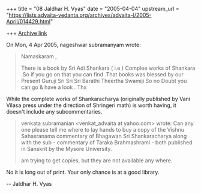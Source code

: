 +++
title = "08 Jaldhar H. Vyas"
date = "2005-04-04"
upstream_url = "https://lists.advaita-vedanta.org/archives/advaita-l/2005-April/014429.html"

+++
[Archive link](https://lists.advaita-vedanta.org/archives/advaita-l/2005-April/014429.html)

On Mon, 4 Apr 2005, nageshwar subramanyam wrote:

> Namaskaram ,
>
> There is a book by Sri Adi Shankara ( i.e ) Complee works of Shankara
> .So if you go on that you can find .That books was blessed by our
> Present Guruji Sri Sri Sri Barathi Theertha Swamiji So no Doubt you can
> go & have a look . Thx

While the complete works of Shankaracharya (originally published by Vani
Vilasa press under the direction of Shringeri math) is worth having, it
doesn't include any subcommentaries.

>
> venkata subramanian <venkat_advaita at yahoo.com> wrote:
> Can any one please tell me where to lay hands to buy a copy of the Vishnu Sahasranama commentary of Bhagawan Sri Shankaracharya along with the sub - commentary of Taraka Brahmashrami - both published in Sanskrit by the Mysore University.
>
> am trying to get copies, but they are not available any where.
>

No it is long out of print.  Your only chance is at a good library.

-- 
Jaldhar H. Vyas <jaldhar at braincells.com>

